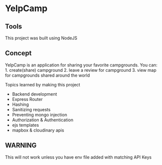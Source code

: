 # YelpCamp

## Tools 
 This project was built using NodeJS

## Concept
YelpCamp is an application for sharing your favorite campgrounds.
You can:
	   1. create(share) campground
	   2. leave a review for campground
	   3. view map for campgrounds shared around the world


Topics learned by making this project
- Backend development
- Express Router
- Hashing
- Sanitizing requests
- Preventing mongo injection
- Authorization & Authentication
- ejs templates
- mapbox & cloudinary apis


## WARNING
This will not work unless you have env file added with matching API Keys

